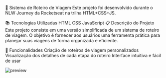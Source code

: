🚀 Sistema de Roteiro de Viagem
Este projeto foi desenvolvido durante o NLW Journey da Rocketseat na trilha HTML+CSS+JS.

📚 Tecnologias Utilizadas
HTML
CSS
JavaScript
📋 Descrição do Projeto
Este projeto consiste em uma versão simplificada de um sistema de roteiro de viagem. O objetivo é fornecer aos usuários uma ferramenta prática para planejar suas viagens de forma organizada e eficiente.

🚀 Funcionalidades
Criação de roteiros de viagem personalizados
Visualização dos detalhes de cada etapa do roteiro
Interface intuitiva e fácil de usar

![preview](https://github.com/user-attachments/assets/05fa827c-5d49-4d17-8dbf-7427aea73ec3)
